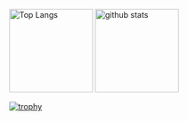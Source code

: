 <p align="left"> 
  <img alt="Top Langs" height="150px" src="https://github-readme-stats.vercel.app/api/top-langs/?username=linakoi&layout=compact&show_icons=true&theme=onedark" />
  <img alt="github stats" height="150px" src="https://github-readme-stats.vercel.app/api?username=linakoi&theme=onedark&show_icons=ture" />
</p>


[![trophy](https://github-profile-trophy.vercel.app/?username=linakoi&theme=onedark&column=7
)](https://github.com/ryo-ma/github-profile-trophy)

